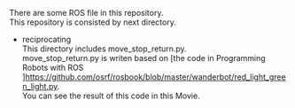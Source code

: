There are some ROS file in this repository.  
This repository is consisted by next directory.  
- reciprocating  
  This directory includes move_stop_return.py.  
  move_stop_return.py is writen based on [the code in Programming Robots with ROS ]<https://github.com/osrf/rosbook/blob/master/wanderbot/red_light_green_light.py>.  
  You can see the result of this code in this Movie.  
  
